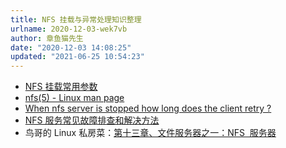 ```yaml
---
title: NFS 挂载与异常处理知识整理
urlname: 2020-12-03-wek7vb
author: 章鱼猫先生
date: "2020-12-03 14:08:25"
updated: "2021-06-25 10:54:23"
---
```


- [NFS 挂载常用参数](https://bbs.huaweicloud.com/blogs/114222)
- [nfs(5) - Linux man page](https://linux.die.net/man/5/nfs)
- [When nfs server is stopped how long does the client retry ?](https://access.redhat.com/solutions/33108)
- [NFS 服务常见故障排查和解决方法](https://www.centos.bz/2018/02/nfs%e6%9c%8d%e5%8a%a1%e5%b8%b8%e8%a7%81%e6%95%85%e9%9a%9c%e6%8e%92%e6%9f%a5%e5%92%8c%e8%a7%a3%e5%86%b3%e6%96%b9%e6%b3%95/)
- 鸟哥的 Linux 私房菜：[第十三章、文件服务器之一：NFS  服务器](http://linux.vbird.org/linux_server/0330nfs.php)
